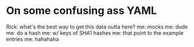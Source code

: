 <!--
id: 135323
link: http://tumblr.atmos.org/post/135323/on-some-confusing-ass-yaml
slug: on-some-confusing-ass-yaml
date: Mon Mar 12 2007 14:19:58 GMT-0700 (PDT)
publish: 2007-03-012
tags: 
title: On some confusing ass YAML
-->


On some confusing ass YAML
==========================

Rick: what's the best way to get this data outta here? me: mocks me:
dude me: do a hash me: w/ keys of SHA1 hashes me: that point to the
example entries me: hahahaha

